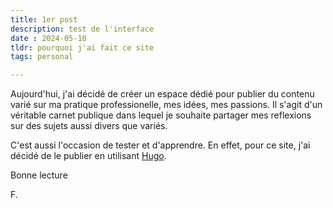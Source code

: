 ```yaml
---
title: 1er post
description: test de l'interface
date : 2024-05-10
tldr: pourquoi j'ai fait ce site
tags: personal

---
```


Aujourd'hui, j'ai décidé de créer un espace dédié pour publier du contenu varié sur ma pratique professionelle, mes idées, mes passions. Il s'agit d'un véritable carnet publique dans lequel je souhaite partager mes reflexions sur des sujets aussi divers que variés. 

C'est aussi l'occasion de tester et d'apprendre. En effet, pour ce site, j'ai décidé de le publier en utilisant [Hugo](https://gohugo.io/).

Bonne lecture 

F.